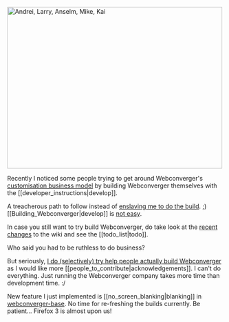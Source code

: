<a href="http://www.flickr.com/photos/hendry/2561663352/" title="Some developers"><img src="http://farm4.static.flickr.com/3158/2561663352_ee15c9d34c.jpg" width="500" height="375" alt="Andrei, Larry, Anselm, Mike, Kai" /></a>

Recently I noticed some people trying to get around Webconverger's [customisation business model](http://www.openbusiness.cc/2007/07/30/finding-your-feet-in-an-internet-business/) by building Webconverger themselves with the [[developer_instructions|develop]].

A treacherous path to follow instead of [enslaving me to do the build](http://webconverger.com/buy/). ;) [[Building_Webconverger|develop]] is [not easy](http://groups.google.com/group/webc-users/browse_thread/thread/1f2918144eea33a0/51f3425d1e1ad520#51f3425d1e1ad520).

In case you still want to try build Webconverger, do take look at the [recent changes](http://webconverger.org/recentchanges/) to the wiki and see the [[todo_list|todo]].

Who said you had to be ruthless to do business?

But seriously, [I do (selectively) try help people actually build Webconverger](http://groups.google.com/group/webc-users/topics) as I would like more [[people_to_contribute|acknowledgements]]. I can't do everything. Just running the Webconverger company takes more time than development time. :/

New feature I just implemented is [[no_screen_blanking|blanking]] in [webconverger-base](http://git.webconverger.org/?p=webconverger-base.git;a=blob;f=home/webc/.xsession). No time for re-freshing the builds currently. Be patient... Firefox 3 is almost upon us!
